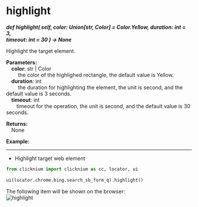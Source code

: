 # highlight
***def highlight(
        self,
        color: Union[str, Color] = Color.Yellow,
        duration: int = 3,        
        timeout: int = 30
    ) -> None***  

Highlight the target element.

**Parameters:**  
    &emsp;**color**: str | Color  
        &emsp;&emsp; the color of the highlighed rectangle, the default value is Yellow.  
    &emsp;**duration**: int  
        &emsp;&emsp; the duration for highlighting the element, the unit is second, and the default value is 3 seconds.  
    &emsp;**timeout**: int  
        &emsp;&emsp;timeout for the operation, the unit is second, and the default value is 30 seconds.  

**Returns:**  
    &emsp;None

**Example:**
***
- Highlight target web element  
```python
from clicknium import clicknium as cc, locator, ui
    
ui(locator.chrome.bing.search_sb_form_q).highlight()
```

The following item will be shown on the browser:  
![highlight](../../../img/highlight.png)